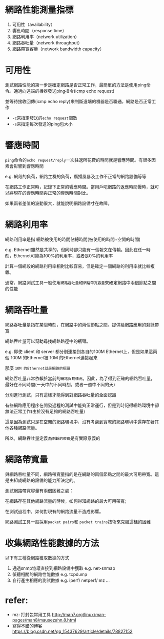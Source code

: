 # 網路性能測量指標
1. 可用性（availability）
2. 響應時間（response time）
3. 網路利用率（network utilization）
4. 網路吞吐量（network throughput）
5. 網路帶寬容量（network bandwidth capacity）

# 可用性
測試網路性能的第一步是確定網路是否正常工作，最簡單的方法是使用ping命令。通過向遠端的機器發送ping指令(icmp echo request)

並等待接收回傳(icmp echo reply)來判斷遠端的機器是否聯通，網路是否正常工作

- `-c`來指定發送的`echo request`個數
- `-s`來指定每次發送的ping包大小

# 響應時間

`ping`命令的`echo request/reply`一次往返所花費的時間就是響應時間。有很多因素會影響到響應時間

e.g. 網段的負荷，網路主機的負荷，廣播風暴及工作不正常的網路設備等等

在網路工作正常時，記錄下正常的響應時間。當用戶吧網路的返應時間慢時，就可以將現在的響應時間與正常的響應時間對比。

如果兩者差值的波動很大，就能說明網路設備寸在故障。

# 網路利用率

網路利用率是指 網路被使用的時間佔總時間(被使用的時間+空閒的時間)

e.g. Ethernet雖然是共享的，但同時卻只能有一個報文在傳輸。因此在任一時刻，Ethernet可能為100%的利用率，或者是0%的利用率

計算一個網段的網路利用率相對比較容易，但是確定一個網路的利用率就比較複雜。

通常，網路測試工具一般使用`網路吞吐量`和`網路帶寬容量`來確定網路中兩個節點之間的性能

# 網路吞吐量

網路吞吐量是指在某個時刻，在網路中的兩個節點之間。提供給網路應用的剩餘帶寬

網路吞吐量可以幫助尋找網路路徑中的瓶頸。

e.g. 即使 client 和 server 都分別連接到各自的100M Ethernet上，但是如果這兩個 100M 的Ethernet被 10M 的Ethernet連接起來

那麼 `10M 的Ethernet就是網路的瓶頸`

網路吞吐量非常依賴於當前的`網路負載情況`。因此，為了得到正確的網路吞吐量，最好在不同時間(一天中的不同時刻，或者一週中不同的天)

分別進行測試，只有這樣才能得到對網路吞吐量的全面認識

有些網路應用程序在開發過程的測試中能夠正常運行，但是到時記得網路環境中卻無法正常工作(由於沒有足夠的網路吞吐量)

這是因為測試只是在空閒的網路環境中，沒有考慮到實際的網路環境中還存在著其他各種網路流量。

所以，網路吞吐量定義為`剩餘的帶寬`是有實際意義的


# 網路帶寬量

與網路吞吐量不同，網路帶寬量指的是在網路的兩個節點之間的最大可用帶寬。這是由組成網路的設備的能力所決定的。

測試網路帶寬容量有兩個困難之處：

在網路存在其他網路流量的時候，如何得知網路的最大可用帶寬;

在測試過程中，如何對現有的網路流量不造成影響。

網路測試工具一般採用`packet pairs`和 `packet trains`技術來克服這樣的困難


# 收集網路性能數據的方法

以下有三種從網路獲取數據的方式

1. 通過snmp協議直接到網路設備中獲取 e.g. net-snmap
2. 偵聽相關的網路性能數據 e.g. tcpdump
3. 自行產生相應的測試數據 e.g. iperf/ netperf/ mz ...


# refer:
- mz: 打封包常用工具
http://man7.org/linux/man-pages/man8/mausezahn.8.html
- 寫得不錯的博客 
https://blog.csdn.net/qq_15437629/article/details/78827152